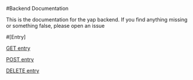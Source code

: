 #Backend Documentation

This is the documentation for the yap backend. If you find anything missing or something false, please open an issue


#[Entry]

[GET entry](entry/get-entry.md)

[POST entry](entry/post-entry.md)

[DELETE entry](entry/remove-entry.md)